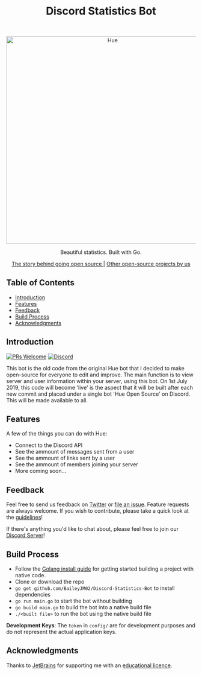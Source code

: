 <h1 align="center">Discord Statistics Bot</h1><br>
<p align="center">
  <a href="https://open-source.hue.observer/pre-micro/">
    <img alt="Hue" title="Hue" src="https://i.imgur.com/ZEdQ3nF.png" width="550">
  </a>
</p>

<p align="center">
  Beautiful statistics. Built with Go.
</p>

<p align="center">
  <a href="https://open-source.hue.observer/pre-micro/">
    The story behind going open source
  </a>
|
  <a href="https://open-source.hue.observer/">
    Other open-source projects by us
  </a>
</p>

## Table of Contents

- [Introduction](#introduction)
- [Features](#features)
- [Feedback](#feedback)
- [Build Process](#build-process)
- [Acknowledgments](#acknowledgments)

<!-- END doctoc generated TOC please keep comment here to allow auto update -->

## Introduction

[![PRs Welcome](https://img.shields.io/badge/PRs-welcome-brightgreen.svg?style=flat-square)](http://makeapullrequest.com)
[![Discord](https://img.shields.io/badge/Chat_On-Discord-008080.svg?style=flat-square)](https://l.hue.observer/discord)

This bot is the old code from the original Hue bot that I decided to make open-source for everyone to edit and improve. The main function is to view server and user information within your server, using this bot. On 1st July 2019, this code will become 'live' is the aspect that it will be built after each new commit and placed under a single bot 'Hue Open Source' on Discord. This will be made available to all.

## Features

A few of the things you can do with Hue:

* Connect to the Discord API
* See the ammount of messages sent from a user
* See the ammount of links sent by a user
* See the ammount of members joining your server
* More coming soon...

## Feedback

Feel free to send us feedback on [Twitter](https://twitter.com/huediscord) or [file an issue](https://github.com/baileyjm02/Discord-Statistics-Bot/issues/new). Feature requests are always welcome. If you wish to contribute, please take a quick look at the [guidelines](./CONTRIBUTING.md)!

If there's anything you'd like to chat about, please feel free to join our [Discord Server](https://l.hue.observer/discord)!

## Build Process

- Follow the [Golang install guide](https://golang.org/doc/install) for getting started building a project with native code.
- Clone or download the repo
- `go get github.com/BaileyJM02/Discord-Statistics-Bot` to install dependencies
- `go run main.go` to start the bot without building
- `go build main.go` to build the bot into a native build file
- `./<built file>` to run the bot using the native build file

**Development Keys**: The `token` in `config/` are for development purposes and do not represent the actual application keys.

## Acknowledgments

Thanks to [JetBrains](https://www.jetbrains.com) for supporting me with an [educational licence](https://www.jetbrains.com/student/).
